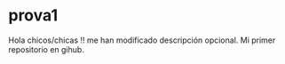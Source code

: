 # prova1
Hola chicos/chicas !! me han modificado descripción opcional. Mi primer repositorio en gihub.
